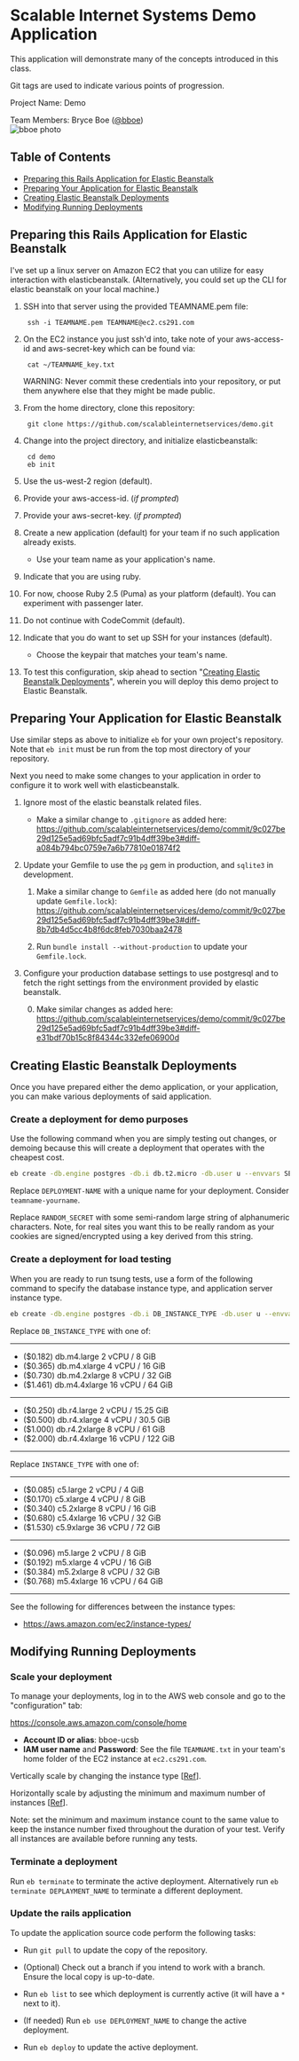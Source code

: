 # Scalable Internet Systems Demo Application

This application will demonstrate many of the concepts introduced in
this class.

Git tags are used to indicate various points of progression.

Project Name: Demo

Team Members:
Bryce Boe ([@bboe](https://github.com/bboe))  
![bboe photo](https://avatars1.githubusercontent.com/u/48100?s=200&u=d1a168848b5ddcb4b2a8410fd5f7347cf5affdbc&v=4)

## Table of Contents

- [Preparing this Rails Application for Elastic
  Beanstalk](#preparing-this-rails-application-for-elastic-beanstalk)
- [Preparing Your Application for Elastic
  Beanstalk](#preparing-your-application-for-elastic-beanstalk)
- [Creating Elastic Beanstalk
  Deployments](#creating-elastic-beanstalk-deployments)
- [Modifying Running Deployments](#modifying-running-deployments)

## Preparing this Rails Application for Elastic Beanstalk

I've set up a linux server on Amazon EC2 that you can utilize for easy
interaction with elasticbeanstalk. (Alternatively, you could set up the CLI for
elastic beanstalk on your local machine.)

1. SSH into that server using the provided TEAMNAME.pem file:

        ssh -i TEAMNAME.pem TEAMNAME@ec2.cs291.com

1. On the EC2 instance you just ssh'd into, take note of your aws-access-id and
aws-secret-key which can be found via:

        cat ~/TEAMNAME_key.txt

    WARNING: Never commit these credentials into your repository, or put them
    anywhere else that they might be made public.

1. From the home directory, clone this repository:

        git clone https://github.com/scalableinternetservices/demo.git

1. Change into the project directory, and initialize elasticbeanstalk:

        cd demo
        eb init

1. Use the us-west-2 region (default).

1. Provide your aws-access-id. (*if prompted*)

1. Provide your aws-secret-key. (*if prompted*)

1. Create a new application (default) for your team if no such application
   already exists.

    * Use your team name as your application's name.

1. Indicate that you are using ruby.

1. For now, choose Ruby 2.5 (Puma) as your platform (default). You can
   experiment with passenger later.

1. Do not continue with CodeCommit (default).

1. Indicate that you do want to set up SSH for your instances (default).

    * Choose the keypair that matches your team's name.

1. To test this configuration, skip ahead to section "[Creating Elastic
Beanstalk Deployments](#creating-elastic-beanstalk-deployments)", wherein you
will deploy this demo project to Elastic Beanstalk.

## Preparing Your Application for Elastic Beanstalk

Use similar steps as above to initialize `eb` for your own project's
repository. Note that `eb init` must be run from the top most directory of your
repository.

Next you need to make some changes to your application in order to configure it
to work well with elasticbeanstalk.

1. Ignore most of the elastic beanstalk related files.

    * Make a similar change to `.gitignore` as added here:
      https://github.com/scalableinternetservices/demo/commit/9c027be29d125e5ad69bfc5adf7c91b4dff39be3#diff-a084b794bc0759e7a6b77810e01874f2

1. Update your Gemfile to use the `pg` gem in production, and `sqlite3` in
   development.

    1. Make a similar change to `Gemfile` as added here (do not manually update
       `Gemfile.lock`):
       https://github.com/scalableinternetservices/demo/commit/9c027be29d125e5ad69bfc5adf7c91b4dff39be3#diff-8b7db4d5cc4b8f6dc8feb7030baa2478

    2. Run `bundle install --without-production` to update your `Gemfile.lock`.


1. Configure your production database settings to use postgresql and to fetch
   the right settings from the environment provided by elastic beanstalk.

    0. Make similar changes as added here:
       https://github.com/scalableinternetservices/demo/commit/9c027be29d125e5ad69bfc5adf7c91b4dff39be3#diff-e31bdf70b15c8f84344c332efe06900d


## Creating Elastic Beanstalk Deployments

Once you have prepared either the demo application, or your application, you
can make various deployments of said application.

### Create a deployment for demo purposes

Use the following command when you are simply testing out changes, or demoing
because this will create a deployment that operates with the cheapest cost.

```bash
eb create -db.engine postgres -db.i db.t2.micro -db.user u --envvars SECRET_KEY_BASE=RANDOM_SECRET --single DEPLOYMENT-NAME
```

Replace `DEPLOYMENT-NAME` with a unique name for your
deployment. Consider `teamname-yourname`.

Replace `RANDOM_SECRET` with some semi-random large string of
alphanumeric characters. Note, for real sites you want this to be
really random as your cookies are signed/encrypted using a key derived
from this string.

### Create a deployment for load testing

When you are ready to run tsung tests, use a form of the following command to
specify the database instance type, and application server instance type.

```bash
eb create -db.engine postgres -db.i DB_INSTANCE_TYPE -db.user u --envvars SECRET_KEY_BASE=RANDOM_SECRET -i INSTANCE_TYPE DEPLOYMENT_NAME
```

Replace `DB_INSTANCE_TYPE` with one of:

---
* ($0.182) db.m4.large  2 vCPU / 8 GiB
* ($0.365) db.m4.xlarge  4 vCPU / 16 GiB
* ($0.730) db.m4.2xlarge  8 vCPU / 32 GiB
* ($1.461) db.m4.4xlarge  16 vCPU / 64 GiB
---
* ($0.250) db.r4.large  2 vCPU / 15.25 GiB
* ($0.500) db.r4.xlarge  4 vCPU / 30.5 GiB
* ($1.000) db.r4.2xlarge  8 vCPU / 61 GiB
* ($2.000) db.r4.4xlarge  16 vCPU / 122 GiB
---

Replace `INSTANCE_TYPE` with one of:

---
* ($0.085) c5.large  2 vCPU / 4 GiB
* ($0.170) c5.xlarge  4 vCPU / 8 GiB
* ($0.340) c5.2xlarge  8 vCPU / 16 GiB
* ($0.680) c5.4xlarge  16 vCPU / 32 GiB
* ($1.530) c5.9xlarge  36 vCPU / 72 GiB
---
* ($0.096) m5.large  2 vCPU / 8 GiB
* ($0.192) m5.xlarge  4 vCPU / 16 GiB
* ($0.384) m5.2xlarge  8 vCPU / 32 GiB
* ($0.768) m5.4xlarge  16 vCPU / 64 GiB
---

See the following for differences between the instance types:
* https://aws.amazon.com/ec2/instance-types/

## Modifying Running Deployments

### Scale your deployment

To manage your deployments, log in to the AWS web console and go to the
"configuration" tab:

<https://console.aws.amazon.com/console/home>

- **Account ID or alias**: bboe-ucsb
- **IAM user name** and **Password**: See the file `TEAMNAME.txt` in your
    team's home folder of the EC2 instance at `ec2.cs291.com`.


Vertically scale by changing the instance type
[[Ref](http://docs.aws.amazon.com/elasticbeanstalk/latest/dg/using-features.managing.ec2.html)].

Horizontally scale by adjusting the minimum and maximum number of instances
[[Ref](http://docs.aws.amazon.com/elasticbeanstalk/latest/dg/using-features.managing.as.html)].

Note: set the minimum and maximum instance count to the same value to keep the
instance number fixed throughout the duration of your test. Verify all
instances are available before running any tests.

### Terminate a deployment

Run `eb terminate` to terminate the active deployment. Alternatively
run `eb terminate DEPLAYMENT_NAME` to terminate a different
deployment.

### Update the rails application

To update the application source code perform the following tasks:

* Run `git pull` to update the copy of the repository.

* (Optional) Check out a branch if you intend to work with a
  branch. Ensure the local copy is up-to-date.

* Run `eb list` to see which deployment is currently active (it will
  have a `*` next to it).

* (If needed) Run `eb use DEPLOYMENT_NAME` to change the active deployment.

* Run `eb deploy` to update the active deployment.
